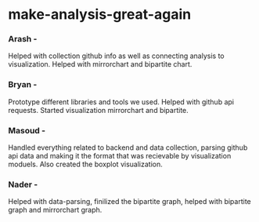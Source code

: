 # make-analysis-great-again

### Arash - 
Helped with collection github info as well as connecting analysis to visualization. Helped with mirrorchart and bipartite chart.
### Bryan - 
Prototype different libraries and tools we used. Helped with github api requests. Started visualization mirrorchart and bipartite.
### Masoud - 
Handled everything related to backend and data collection, parsing github api data and making it the format that was recievable by visualization moduels. Also created the boxplot visualization.
### Nader - 
Helped with data-parsing, finilized the bipartite graph, helped with bipartite graph and mirrorchart graph. 
